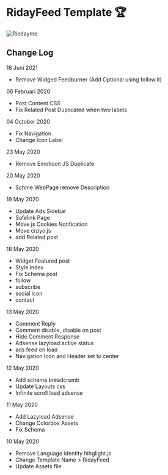 # RidayFeed Template :trophy:

![Riedayme](https://github.com/riedayme/Blogger/blob/master/RidayFeed/preview.png?raw=true)

## Change Log
18 Juni 2021
* Remove Widged Feedburner (Add Optional using follow.it)

06 Februari 2020
* Post Content CSS
* Fix Related Post Duplicated when two labels

04 October 2020
* Fix Navigation
* Change Icon Label

23 May 2020
* Remove Emoticon JS Duplicate

20 May 2020
* Schme WebPage remove Description

19 May 2020
* Update Ads Sidebar
* Safelink Page
* Move js Cookies Notification 
* Move crpyo.js
* add Related post

18 May 2020
* Widget Featured post
* Style Index
* Fix Schema post
* follow
* subscribe
* social icon
* contact

13 May 2020
* Comment Reply
* Comment disable, disable on post
* Hide Comment Response
* Adsense lazyload active status
* ads feed on load
* Navigation Icon and Header set to center

12 May 2020
* Add schema breadcrumb
* Update Layouts css
* Infinite scroll load adsense

11 May 2020
* Add Lazyload Adsense
* Change Colorbox Assets
* Fix Schema

10 May 2020
* Remove Language identity hihglight.js
* Change Template Name > RidayFeed
* Update Assets file